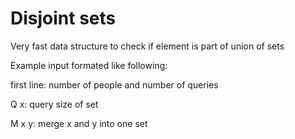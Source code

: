 # Disjoint sets

Very fast data structure to check if element is part of union of sets

Example input formated like following:

first line: number of people and number of queries

Q x: query size of set

M x y: merge x and y into one set
